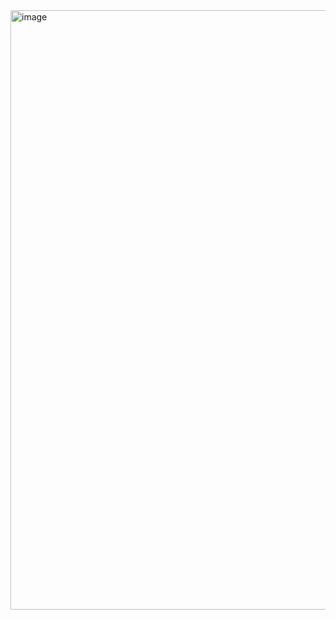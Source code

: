 <img width="959" alt="image" src="https://github.com/Phetteepop/03376836-OOP-2566-Lab-03/assets/144197367/a59c35e1-db49-48d3-8d0e-e6d6d9855a78">
